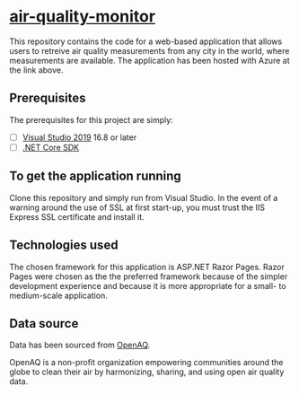 # [air-quality-monitor](https://airqualitymonitor20210830195609.azurewebsites.net/)

This repository contains the code for a web-based application that allows users to retreive air quality measurements from any city in the world, where measurements are available. The application has been hosted with Azure at the link above.

## Prerequisites
The prerequisites for this project are simply:
- [ ] [Visual Studio 2019](https://visualstudio.microsoft.com/downloads/) 16.8 or later
- [ ] [.NET Core SDK](https://dotnet.microsoft.com/download/visual-studio-sdks) 

## To get the application running
Clone this repository and simply run from Visual Studio. In the event of a warning around the use of SSL at first start-up, you must trust the IIS Express SSL certificate and install it.

## Technologies used
The chosen framework for this application is ASP.NET Razor Pages. Razor Pages were chosen as the the preferred framework because of the simpler development experience and because it is more appropriate for a small- to medium-scale application. 

## Data source
Data has been sourced from [OpenAQ](https://docs.openaq.org/). 

OpenAQ is a non-profit organization empowering communities around the globe to clean their air by harmonizing, sharing, and using open air quality data.
